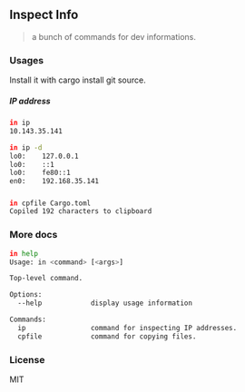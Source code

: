 ## Inspect Info

> a bunch of commands for dev informations.

### Usages

Install it with cargo install git source.

##### IP address

```bash
in ip
10.143.35.141
```

```bash
in ip -d
lo0:	127.0.0.1
lo0:	::1
lo0:	fe80::1
en0:	192.168.35.141
```

#####

```bash
in cpfile Cargo.toml
Copiled 192 characters to clipboard
```

### More docs

```bash
in help
Usage: in <command> [<args>]

Top-level command.

Options:
  --help            display usage information

Commands:
  ip                command for inspecting IP addresses.
  cpfile            command for copying files.
```

### License

MIT
